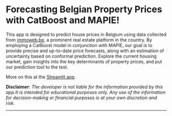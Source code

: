 Forecasting Belgian Property Prices with CatBoost and MAPIE!
==============================

This app is designed to predict house prices in Belgium using data collected from [immoweb.be](https://www.immoweb.be/en), a prominent real
estate platform in the country. By employing a CatBoost model in conjunction with MAPIE, our goal is to provide precise and up-to-date price forecasts, along with an estimation of uncertainty based on conformal prediction.
Explore the current housing market, gain insights into the key determinants of property prices, and put our prediction tool to the test.

More on this at the [Streamlit app](https://belgium-house-price-app.streamlit.app/).

**Disclaimer**: _The developer is not liable for the information provided by this app.It is intended for educational purposes only. Any use of the information for decision-making or financial purposes is at your own discretion and risk._

------------
